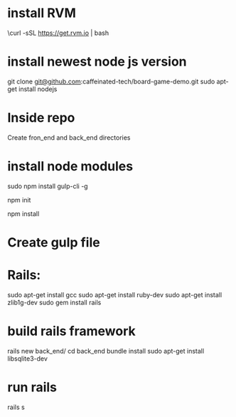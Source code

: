 

# install RVM
\curl -sSL https://get.rvm.io | bash

# install newest node js version
git clone git@github.com:caffeinated-tech/board-game-demo.git
sudo apt-get install nodejs


# Inside repo
Create fron_end and back_end directories

# install node modules
sudo npm install gulp-cli -g

npm init

npm install

# Create gulp file

# Rails:
sudo apt-get install gcc
sudo apt-get install ruby-dev
sudo apt-get install zlib1g-dev 
sudo gem install rails

# build rails framework
rails new back_end/
cd back_end
bundle install
sudo apt-get install libsqlite3-dev

# run rails
rails s